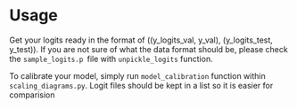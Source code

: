 # Usage

Get your logits ready in the format of 
((y_logits_val, y_val), (y_logits_test, y_test)). If you are not sure of what 
the data format should be, please check the `sample_logits.p `file with 
`unpickle_logits` function.

To calibrate your model, simply run `model_calibration` function within 
`scaling_diagrams.py`. Logit files should be kept in a list so it is easier for comparision